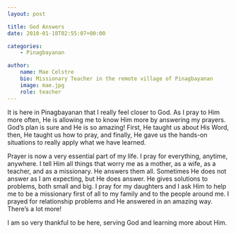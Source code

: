 ```yaml
---
layout: post

title: God Answers
date: 2010-01-10T02:55:07+00:00

categories:
    - Pinagbayanan

author:
    name: Mae Celstre
    bio: Missionary Teacher in the remote village of Pinagbayanan
    image: mae.jpg
    role: teacher
---
```


It is here in Pinagbayanan that I really feel closer to God. As I pray to Him more often, He is allowing me to know Him more by answering my prayers. God’s plan is sure and He is so amazing! First, He taught us about His Word, then, He taught us how to pray, and finally, He gave us the hands-on situations to really apply what we have learned.

Prayer is now a very essential part of my life. I pray for everything, anytime, anywhere. I tell Him all things that worry me as a mother, as a wife, as a teacher, and as a missionary. He answers them all. Sometimes He does not answer as I am expecting, but He does answer. He gives solutions to problems, both small and big. I pray for my daughters and I ask Him to help me to be a missionary first of all to my family and to the people around me. I prayed for relationship problems and He answered in an amazing way. There’s a lot more!

I am so very thankful to be here, serving God and learning more about Him.
